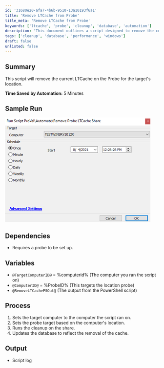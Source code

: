```yaml
---
id: '31680e20-afa7-4b6b-9510-13a10193f6a1'
title: 'Remove LTCache from Probe'
title_meta: 'Remove LTCache from Probe'
keywords: ['ltcache', 'probe', 'cleanup', 'database', 'automation']
description: 'This document outlines a script designed to remove the current LTCache on the Probe for a specified target location, providing a streamlined process that saves time and enhances efficiency in managing cache data.'
tags: ['cleanup', 'database', 'performance', 'windows']
draft: false
unlisted: false
---
```


## Summary

This script will remove the current LTCache on the Probe for the target's location.

**Time Saved by Automation:** 5 Minutes

## Sample Run

![Sample Run](../../../static/img/Remove-Probe-LTCache-Share/image_1.png)

## Dependencies

- Requires a probe to be set up.

## Variables

- `@TargetComputerID@` = %computerid% (The computer you ran the script on)
- `@ComputerID@` = %ProbeID% (This targets the location probe)
- `@RemoveLTCachePSOut@` (The output from the PowerShell script)

## Process

1. Sets the target computer to the computer the script ran on.
2. Sets the probe target based on the computer's location.
3. Runs the cleanup on the share.
4. Updates the database to reflect the removal of the cache.

## Output

- Script log

